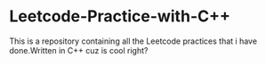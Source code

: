 # Leetcode-Practice-with-C++
This is a repository containing all the Leetcode  practices that i have done.Written in C++ cuz is cool right?
